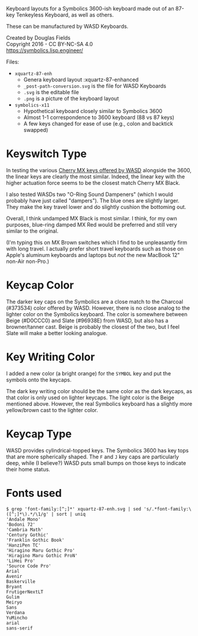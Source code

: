 Keyboard layouts for a Symbolics 3600-ish keyboard made out
of an 87-key Tenkeyless Keyboard, as well as others.

These can be manufactured by WASD Keyboards.

Created by Douglas Fields  
Copyright 2016 - CC BY-NC-SA 4.0  
https://symbolics.lisp.engineer/

Files:

* `xquartz-87-enh`
  * Genera keyboard layout :xquartz-87-enhanced
  * `_post-path-conversion.svg` is the file for WASD Keyboards
  * `.svg` is the editable file
  * `.png` is a picture of the keyboard layout
* `symbolics-x11`
  * Hypothetical keyboard closely similar to Symbolics 3600
  * Almost 1-1 correspondence to 3600 keyboard (88 vs 87 keys)
  * A few keys changed for ease of use (e.g., colon and backtick swapped)
  
# Keyswitch Type

In testing the various [Cherry MX keys offered by WASD](http://www.wasdkeyboards.com/mechanical-keyboard-guide) alongside
the 3600, the linear keys are clearly the most similar. Indeed,
the linear key with the higher actuation force seems to be the
closest match Cherry MX Black.

I also tested WASDs two "O-Ring Sound Dampeners" (which I would
probably have just called "dampers"). The blue ones are slightly
larger. They make the key travel lower and do slightly cushion
the bottoming out.

Overall, I think undamped MX Black is most similar. I think,
for my own purposes, blue-ring damped MX Red would be preferred
and still very similar to the original.

(I'm typing this on MX Brown switches which I find to be
unpleasantly firm with long travel. I actually prefer short
travel keyboards such as those on Apple's aluminum keyboards
and laptops but _not_ the new MacBook 12" non-Air non-Pro.)

# Keycap Color

The darker key caps on the Symbolics are a close match to the
Charcoal (#373534) color offered by WASD. However, there is no
close analog to the lighter color on the Symbolics keyboard.
The color is somewhere between Beige (#D0CCC0) and Slate (#96938E)
from WASD, but also has a browner/tanner cast. Beige is probably
the closest of the two, but I feel Slate will make a better looking
analogue.

# Key Writing Color

I added a new color (a bright orange) for the `SYMBOL` key and
put the symbols onto the keycaps.

The dark key writing color should be the same color as the dark
keycaps, as that color is only used on lighter keycaps. The light
color is the Beige mentioned above. However, the real Symbolics
keyboard has a slightly more yellow/brown cast to the lighter
color.

# Keycap Type

WASD provides cylindrical-topped keys. The Symbolics 3600 has
key tops that are more spherically shaped. The `F` and `J` key caps
are particularly deep, while (I believe?) WASD puts small bumps on
those keys to indicate their home status.


# Fonts used

```text
$ grep 'font-family:[^;]*' xquartz-87-enh.svg | sed 's/.*font-family:\([^;]*\).*/\1/g' | sort | uniq
'Andale Mono'
'Bodoni 72'
'Cambria Math'
'Century Gothic'
'Franklin Gothic Book'
'HanziPen TC'
'Hiragino Maru Gothic Pro'
'Hiragino Maru Gothic ProN'
'LiHei Pro'
'Source Code Pro'
Arial
Avenir
Baskerville
Bryant
FrutigerNextLT
Gulim
Meiryo
Sans
Verdana
YuMincho
arial
sans-serif
```